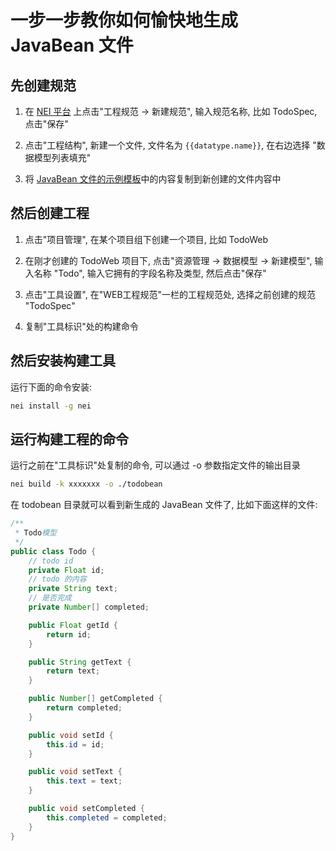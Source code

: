 # 一步一步教你如何愉快地生成 JavaBean 文件

## 先创建规范

1. 在 [NEI 平台](http://nei.netease.com) 上点击"工程规范 -> 新建规范", 输入规范名称, 比如 TodoSpec, 点击"保存"

2. 点击"工程结构", 新建一个文件, 文件名为 `{{datatype.name}}`, 在右边选择 "数据模型列表填充"

3. 将 [JavaBean 文件的示例模板](./JavaBean文件的示例模板.md)中的内容复制到新创建的文件内容中

## 然后创建工程

1. 点击"项目管理", 在某个项目组下创建一个项目, 比如 TodoWeb

2. 在刚才创建的 TodoWeb 项目下, 点击"资源管理 -> 数据模型 -> 新建模型", 输入名称 "Todo", 输入它拥有的字段名称及类型, 然后点击"保存"

3. 点击"工具设置", 在"WEB工程规范"一栏的工程规范处, 选择之前创建的规范 "TodoSpec"

4. 复制"工具标识"处的构建命令

## 然后安装构建工具

运行下面的命令安装:

```bash
nei install -g nei
```

## 运行构建工程的命令

运行之前在"工具标识"处复制的命令, 可以通过 -o 参数指定文件的输出目录

```bash
nei build -k xxxxxxx -o ./todobean
```

在 todobean 目录就可以看到新生成的 JavaBean 文件了, 比如下面这样的文件:

```java
/**
 * Todo模型
 */
public class Todo {
    // todo id
    private Float id;
    // todo 的内容
    private String text;
    // 是否完成
    private Number[] completed;

    public Float getId {
        return id;
    }

    public String getText {
        return text;
    }

    public Number[] getCompleted {
        return completed;
    }

    public void setId {
        this.id = id;
    }

    public void setText {
        this.text = text;
    }

    public void setCompleted {
        this.completed = completed;
    }
}
```

